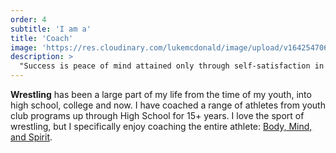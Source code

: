 ```yaml
---
order: 4
subtitle: 'I am a'
title: 'Coach'
image: 'https://res.cloudinary.com/lukemcdonald/image/upload/v1642547067/lukemcdonald-com/luke-coach_ywf7p8.jpg'
description: >
  "Success is peace of mind attained only through self-satisfaction in knowing you made the effort to do the best of which you are capable." <span class="text-sm font-semibold tracking-wide uppercase text-primary-800">John Wooden</span>
---
```


<strong>Wrestling</strong> has been a large part of my life from the time of my youth, into high school, college and now. I have coached a range of athletes from youth club programs up through High School for 15+ years. I love the sport of wrestling, but I specifically enjoy coaching the entire athlete: [Body, Mind, and Spirit](https://3dinstitute.com/).
